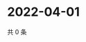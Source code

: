 # 2022-04-01

共 0 条

<!-- BEGIN WEIBO -->
<!-- 最后更新时间 Fri Apr 01 2022 00:21:16 GMT+0800 (China Standard Time) -->

<!-- END WEIBO -->
